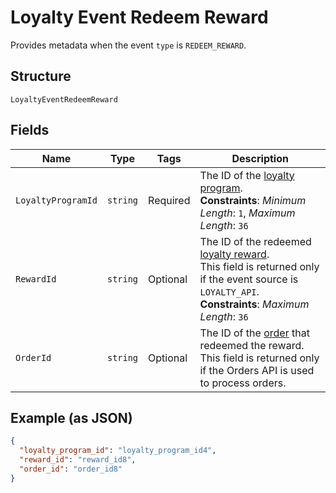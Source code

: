 
# Loyalty Event Redeem Reward

Provides metadata when the event `type` is `REDEEM_REWARD`.

## Structure

`LoyaltyEventRedeemReward`

## Fields

| Name | Type | Tags | Description |
|  --- | --- | --- | --- |
| `LoyaltyProgramId` | `string` | Required | The ID of the [loyalty program](entity:LoyaltyProgram).<br>**Constraints**: *Minimum Length*: `1`, *Maximum Length*: `36` |
| `RewardId` | `string` | Optional | The ID of the redeemed [loyalty reward](entity:LoyaltyReward).<br>This field is returned only if the event source is `LOYALTY_API`.<br>**Constraints**: *Maximum Length*: `36` |
| `OrderId` | `string` | Optional | The ID of the [order](entity:Order) that redeemed the reward.<br>This field is returned only if the Orders API is used to process orders. |

## Example (as JSON)

```json
{
  "loyalty_program_id": "loyalty_program_id4",
  "reward_id": "reward_id8",
  "order_id": "order_id8"
}
```

